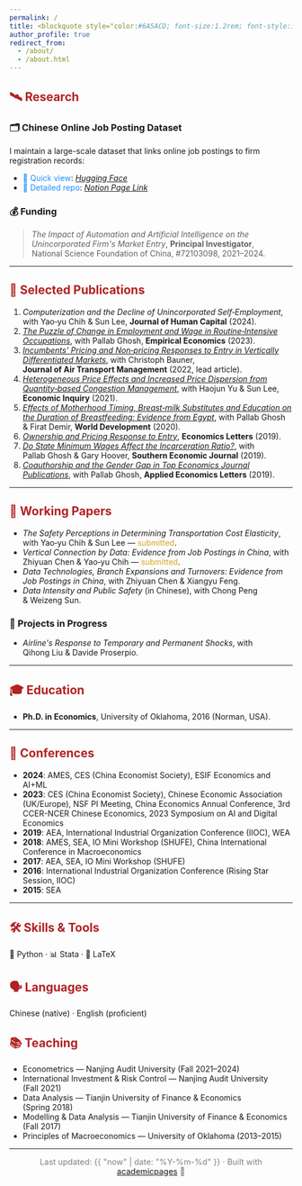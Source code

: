 ```yaml
---
permalink: /
title: <blockquote style="color:#6A5ACD; font-size:1.2rem; font-style:italic; margin-top:0.5rem; margin-bottom:1.5rem;"> "Without data, you're just another person with an opinion." — <strong>W. Edwards Deming</strong></blockquote>
author_profile: true
redirect_from: 
  - /about/
  - /about.html
---
```


<!-- ========================================================= -->
<!-- 🎨  You can further tweak colors in `assets/css/custom.scss` -->
<!-- ========================================================= -->



<h2 style="color:#B22222; font-weight:700;">🛰️ Research</h2>

### 🗂️ Chinese Online Job Posting Dataset
I maintain a large-scale dataset that links online job postings to firm registration records:

- <span style="color:#1E90FF;">🔎 Quick view</span>: [*Hugging Face*](https://huggingface.co/datasets/Zexuan/soc_data)
- <span style="color:#1E90FF;">📖 Detailed repo</span>: [*Notion Page Link*](https://www.notion.so/Job-Posting-and-Firm-Registration-Repo-8a31aa84a1124c61a7e3b02ab71d2620?pvs=21)

### 💰 Funding
> <em>The Impact of Automation and Artificial Intelligence on the Unincorporated Firm's Market Entry</em>, <strong>Principal Investigator</strong>, National Science Foundation of China, #72103098, 2021–2024.

<hr/>

<h2 style="color:#B22222; font-weight:700;">📑 Selected Publications</h2>

1. *Computerization and the Decline of Unincorporated Self‑Employment*, with Yao‑yu Chih & Sun Lee, <strong>Journal of Human Capital</strong> (2024).
2. [*The Puzzle of Change in Employment and Wage in Routine‑Intensive Occupations*](https://link.springer.com/article/10.1007/s00181-023-02440-8), with Pallab Ghosh, <strong>Empirical Economics</strong> (2023).
3. [*Incumbents' Pricing and Non‑pricing Responses to Entry in Vertically Differentiated Markets*](https://www.sciencedirect.com/science/article/abs/pii/S0969699722000989), with Christoph Bauner, <strong>Journal of Air Transport Management</strong> (2022, lead article).
4. [*Heterogeneous Price Effects and Increased Price Dispersion from Quantity‑based Congestion Management*](https://onlinelibrary.wiley.com/doi/abs/10.1111/ecin.12991), with Haojun Yu & Sun Lee, <strong>Economic Inquiry</strong> (2021).
5. [*Effects of Motherhood Timing, Breast‑milk Substitutes and Education on the Duration of Breastfeeding: Evidence from Egypt*](https://www.sciencedirect.com/science/article/abs/pii/S0305750X20301406), with Pallab Ghosh & Firat Demir, <strong>World Development</strong> (2020).
6. [*Ownership and Pricing Response to Entry*](https://www.sciencedirect.com/science/article/abs/pii/S0165176519304276), <strong>Economics Letters</strong> (2019).
7. [*Do State Minimum Wages Affect the Incarceration Ratio?*](https://onlinelibrary.wiley.com/doi/abs/10.1002/soej.12400), with Pallab Ghosh & Gary Hoover, <strong>Southern Economic Journal</strong> (2019).
8. [*Coauthorship and the Gender Gap in Top Economics Journal Publications*](https://www.tandfonline.com/doi/abs/10.1080/13504851.2019.1644420), with Pallab Ghosh, <strong>Applied Economics Letters</strong> (2019).

<hr/>

<h2 style="color:#B22222; font-weight:700;">📝 Working Papers</h2>

- *The Safety Perceptions in Determining Transportation Cost Elasticity*, with Yao‑yu Chih & Sun Lee — <span style="color:#DAA520;">submitted</span>.
- *Vertical Connection by Data: Evidence from Job Postings in China*, with Zhiyuan Chen & Yao‑yu Chih — <span style="color:#DAA520;">submitted</span>.
- *Data Technologies, Branch Expansions and Turnovers: Evidence from Job Postings in China*, with Zhiyuan Chen & Xiangyu Feng.
- *Data Intensity and Public Safety* (in Chinese), with Chong Peng & Weizeng Sun.

<h3>🚧 Projects in Progress</h3>

- *Airline's Response to Temporary and Permanent Shocks*, with Qihong Liu & Davide Proserpio.

<hr/>

<h2 style="color:#B22222; font-weight:700;">🎓 Education</h2>

- **Ph.D. in Economics**, University of Oklahoma, 2016 (Norman, USA).

<hr/>

<h2 style="color:#B22222; font-weight:700;">📅 Conferences</h2>

- **2024**: AMES, CES (China Economist Society), ESIF Economics and AI+ML
- **2023**: CES (China Economist Society), Chinese Economic Association (UK/Europe), NSF PI Meeting, China Economics Annual Conference, 3rd CCER-NCER Chinese Economics, 2023 Symposium on AI and Digital Economics
- **2019**: AEA, International Industrial Organization Conference (IIOC), WEA
- **2018**: AMES, SEA, IO Mini Workshop (SHUFE), China International Conference in Macroeconomics
- **2017**: AEA, SEA, IO Mini Workshop (SHUFE)
- **2016**: International Industrial Organization Conference (Rising Star Session, IIOC)
- **2015**: SEA

<hr/>

<h2 style="color:#B22222; font-weight:700;">🛠️ Skills & Tools</h2>

🐍 Python · 📊 Stata · 📄 LaTeX 


<h2 style="color:#B22222; font-weight:700;">🗣️ Languages</h2>
Chinese (native) · English (proficient)

<h2 style="color:#B22222; font-weight:700;">📚 Teaching</h2>

- Econometrics — Nanjing Audit University (Fall 2021–2024)
- International Investment & Risk Control — Nanjing Audit University (Fall 2021)
- Data Analysis — Tianjin University of Finance & Economics (Spring 2018)
- Modelling & Data Analysis — Tianjin University of Finance & Economics (Fall 2017)
- Principles of Macroeconomics — University of Oklahoma (2013–2015)

---

<p align="center" style="font-size:0.9rem; color:gray;">Last updated: {{ "now" | date: "%Y-%m-%d" }} · Built with <a href="https://github.com/academicpages/academicpages.github.io">academicpages</a> 💖</p>
